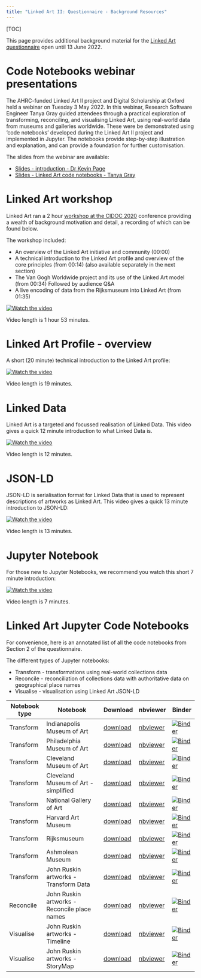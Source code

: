 ```yaml
---
title: "Linked Art II: Questionnaire - Background Resources"
---
```


[TOC]

This page provides additional background material for the [Linked Art questionnaire](https://oxford.onlinesurveys.ac.uk/linked-art-adoption-opportunities-and-challenges) open until 13 June 2022.

# Code Notebooks webinar presentations
The AHRC-funded Linked Art II project and Digital Scholarship at Oxford held a webinar on Tuesday 3 May 2022. In this webinar, Research Software Engineer Tanya Gray guided attendees through a practical exploration of transforming, reconciling, and visualising Linked Art, using real-world data from museums and galleries worldwide. These were be demonstrated using ‘code notebooks’ developed during the Linked Art II project and implemented in Jupyter. The notebooks provide step-by-step illustration and explanation, and can provide a foundation for further customisation.

The slides from the webinar are available:

- [Slides - introduction - Dr Kevin Page](webinar-slides-intro-kp.pdf)
- [Slides - Linked Art code notebooks - Tanya Gray](webinar-slides-tg.pdf)

# Linked Art workshop

Linked Art ran a 2 hour [workshop at the CIDOC 2020](https://linked.art/community/events/2020/cidoc/) conference providing a wealth of background motivation and detail, a recording of which can be found below.

The workshop included:
* An overview of the Linked Art initiative and community (00:00)
* A technical introduction to the Linked Art profile and overview of the core principles (from 00:14) (also available separately in the next section)
* The Van Gogh Worldwide project and its use of the Linked Art model (from 00:34)
Followed by audience Q&A
* A live encoding of data from the Rijksmuseum into Linked Art (from 01:35)

[![Watch the video](https://img.youtube.com/vi/afO7KEysda8/default.jpg)](https://youtu.be/afO7KEysda8)


Video length is 1 hour 53 minutes. 

# Linked Art Profile - overview

A short (20 minute) technical introduction to the Linked Art profile:

[![Watch the video](https://img.youtube.com/vi/lDbasKNtWM8/default.jpg)](https://youtu.be/lDbasKNtWM8)

Video length is 19 minutes.

# Linked Data

Linked Art is a targeted and focussed realisation of Linked Data. This video gives a quick 12 minute introduction to what Linked Data is.

[![Watch the video](https://img.youtube.com/vi/4x_xzT5eF5Q/default.jpg)](https://youtu.be/4x_xzT5eF5Q)

Video length is 12 minutes. 

# JSON-LD 

JSON-LD is serialisation format for Linked Data that is used to represent descriptions of artworks as Linked Art. This video gives a quick 13 minute introduction to JSON-LD:

[![Watch the video](https://img.youtube.com/vi/vioCbTo3C-4/default.jpg)](https://youtu.be/vioCbTo3C-4)



Video length is 13 minutes.

# Jupyter Notebook 

For those new to Jupyter Notebooks, we recommend you watch this short 7 minute introduction:

[![Watch the video](https://img.youtube.com/vi/jZ952vChhuI/default.jpg)](https://youtu.be/jZ952vChhuI)

Video length is 7 minutes. 

# Linked Art Jupyter Code Notebooks

For convenience, here is an annotated list of all the code notebooks from Section 2 of the questionnaire.

The different types of Jupyter notebooks:
* Transform - transformations using real-world collections data
* Reconcile - reconciliation of collections data with authoritative data on geographical place names
* Visualise - visualisation using Linked Art JSON-LD
  

|Notebook type | Notebook  | Download | nbviewer | Binder |
| -------- | ------------- | ------------- | ------- | ------ |
| Transform | Indianapolis Museum of Art  |  [download](01-07-Transform-XML-IMA.ipynb) | [nbviewer](https://nbviewer.org/github/tgra/Linked-Art/blob/main/01-07-Transform-XML-IMA.ipynb) | [![Binder](https://mybinder.org/badge_logo.svg)](https://mybinder.org/v2/gh/tgra/Linked-Art/HEAD?labpath=01-07-Transform-XML-IMA.ipynb)|
| Transform| Philadelphia Museum of Art | [download](01-04-Transform-CSV-PMA.ipynb) | [nbviewer](https://nbviewer.org/github/tgra/Linked-Art/blob/main/01-04-Transform-CSV-PMA.ipynb) | [![Binder](https://mybinder.org/badge_logo.svg)](https://mybinder.org/v2/gh/tgra/Linked-Art/HEAD?labpath=01-04-Transform-CSV-PMA.ipynb) |
| Transform| Cleveland Museum of Art | [download](01-02-Transform-CSV-CMA.ipynb) | [nbviewer](https://nbviewer.org/github/tgra/Linked-Art/blob/main/01-02-Transform-CSV-CMA.ipynb) | [![Binder](https://mybinder.org/badge_logo.svg)](https://mybinder.org/v2/gh/tgra/Linked-Art/HEAD?labpath=01-02-Transform-CSV-CMA.ipynb) |
| Transform| Cleveland Museum of Art - simplified | [download](01-10-Transform-CSV-CMA-Simplified.ipynb) | [nbviewer](https://nbviewer.org/github/tgra/Linked-Art/blob/main/01-10-Transform-CSV-CMA-Simplified.ipynb) | [![Binder](https://mybinder.org/badge_logo.svg)](https://mybinder.org/v2/gh/tgra/Linked-Art/HEAD?labpath=01-10-Transform-CSV-CMA-Simplified.ipynb) |
| Transform| National Gallery of Art | [download](01-03-Transform-CSV-NGA.ipynb) | [nbviewer](https://nbviewer.org/github/tgra/Linked-Art/blob/main/01-03-Transform-CSV-NGA.ipynb) | [![Binder](https://mybinder.org/badge_logo.svg)](https://mybinder.org/v2/gh/tgra/Linked-Art/HEAD?labpath=01-03-Transform-CSV-NGA.ipynb) |
| Transform| Harvard Art Museum | [download](01-05-Transform-JSON-Harvard-API.ipynb) | [nbviewer](https://nbviewer.org/github/tgra/Linked-Art/blob/main/01-05-Transform-JSON-Harvard-API.ipynb) | [![Binder](https://mybinder.org/badge_logo.svg)](https://mybinder.org/v2/gh/tgra/Linked-Art/HEAD?labpath=01-05-Transform-JSON-Harvard-API.ipynb) |
| Transform| Rijksmuseum | [download](01-08-Transform-JSON-RijksMuseum-API.ipynb) | [nbviewer](https://nbviewer.org/github/tgra/Linked-Art/blob/main/01-08-Transform-JSON-RijksMuseum-API.ipynb) | [![Binder](https://mybinder.org/badge_logo.svg)](https://mybinder.org/v2/gh/tgra/Linked-Art/HEAD?labpath=01-08-Transform-JSON-RijksMuseum-API.ipynb) |
| Transform| Ashmolean Museum | [download](01-09-Transform-HTML-Ashmolean.ipynb) | [nbviewer](https://nbviewer.org/github/tgra/Linked-Art/blob/main/01-09-Transform-HTML-Ashmolean.ipynb) | [![Binder](https://mybinder.org/badge_logo.svg)](https://mybinder.org/v2/gh/tgra/Linked-Art/HEAD?labpath=01-09-Transform-HTML-Ashmolean.ipynb) |
| Transform | John Ruskin artworks - Transform Data | [download](01-06-Transform-John-Ruskin.ipynb)|[nbviewer](https://nbviewer.org/github/tgra/Linked-Art/blob/main/01-06-Transform-John-Ruskin.ipynb)|[![Binder](https://mybinder.org/badge_logo.svg)](https://mybinder.org/v2/gh/tgra/Linked-Art/HEAD?labpath=01-06-Transform-John-Ruskin.ipynb)|
| Reconcile| John Ruskin artworks - Reconcile place names | [download](02-01-Reconcile-John-Ruskin-Place-Names.ipynb) | [nbviewer](https://nbviewer.org/github/tgra/Linked-Art/blob/main/02-01-Reconcile-John-Ruskin-Place-Names.ipynb) | [![Binder](https://mybinder.org/badge_logo.svg)](https://mybinder.org/v2/gh/tgra/Linked-Art/HEAD?labpath=02-01-Reconcile-John-Ruskin-Place-Names.ipynb) |
| Visualise | John Ruskin artworks - Timeline | [download](03-01-Visualise-John-Ruskin-Timeline.ipynb)|[nbviewer](https://nbviewer.org/github/tgra/Linked-Art/blob/main/03-01-Visualise-John-Ruskin-Timeline.ipynb)|[![Binder](https://mybinder.org/badge_logo.svg)](https://mybinder.org/v2/gh/tgra/Linked-Art/HEAD?labpath=03-01-Visualise-John-Ruskin-Timeline.ipynb)|
| Visualise | John Ruskin artworks - StoryMap | [download](03-02-Visualise-John-Ruskin-Story-Map.ipynb)|[nbviewer](https://nbviewer.org/github/tgra/Linked-Art/blob/main/03-02-Visualise-John-Ruskin-Story-Map.ipynb)|[![Binder](https://mybinder.org/badge_logo.svg)](https://mybinder.org/v2/gh/tgra/Linked-Art/HEAD?labpath=03-02-Visualise-John-Ruskin-Story-Map.ipynb)|


